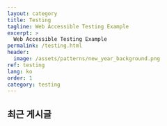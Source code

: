 ```yaml
---
layout: category
title: Testing
tagline: Web Accessible Testing Example
excerpt: >
  Web Accessible Testing Example
permalink: /testing.html
header:
  image: /assets/patterns/new_year_background.png
ref: testing
lang: ko
order: 1
category: testing
---
```


<h2>최근 게시글</h2>
<div>&nbsp;</div>

